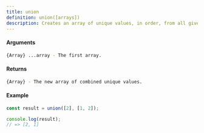 ```yaml
---
title: union
definition: union([arrays])
description: Creates an array of unique values, in order, from all given arrays using Set.
---
```



#### Arguments


```bash
{Array} ...array - The first array.
```


#### Returns


```bash
{Array} - The new array of combined unique values.
```


#### Example


```ts
const result = union([2], [1, 2]);

console.log(result);
// => [2, 1]
```